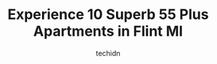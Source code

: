 ---
layout: ampstory
image: https://i0.wp.com/www.depkes.org/wp-content/uploads/2023/06/55-plus-apartments-0-in-flint-mi-1685854755.jpeg?resize=640,853
author: techidn
featured: false
description: Discover the impressive array of 55 Plus Apartments options in Flint MI, where you can find 10 of the largest 55 Plus Apartments establishments in the area. From renowned classics to hidden 
title: Experience 10 Superb 55 Plus Apartments in Flint MI
cover:
   title: Experience 10 Superb 55 Plus Apartments in Flint MI
   subtitle: Rickpate
   background: https://www.depkes.org/wp-content/uploads/2023/06/55-plus-apartments-0-in-flint-mi-1685854755.jpeg

pages: 
 - layout: thirds
   top: <h1>#1 Holiday Genesee Gardens</h1>
   bottom: "<p>My brother-in-law lives at Genesee Gardens.  We visited 3 senior living apartment complexes.  My brother-in-law chose Genesee Gardens.  The apartment complex is well main</p>"
   background: https://www.depkes.org/wp-content/uploads/2023/06/55-plus-apartments-1-in-flint-mi-1685854756.jpeg
   backgroundblur: true
 - layout: thirds
   top: <h1>#2 Kearsley Manor</h1>
   bottom: "<p>Very quiet, clean, pleasant residents, well lit. Enjoyed talking to Mr. Clarence. I appreciate him taking the time out to show available apartments. Inside of actual apar</p>"
   background: https://www.depkes.org/wp-content/uploads/2023/06/55-plus-apartments-2-in-flint-mi-1685854756.jpeg
   cta:
      link: https://www.depkes.org/blog/experience-10-superb-55-plus-apartments-in-flint-mi/
      text: Experience 10 Superb 55 Plus Apartments in Flint MI
 - layout: thirds
   top: <h1>#3 Lockwood of Burton</h1>
   bottom: "<p>2173 S Center Rd, Burton, MI 48519, United States</p>"
   background: https://www.depkes.org/wp-content/uploads/2023/06/55-plus-apartments-3-in-flint-mi-1685854756.jpeg
   cta:
      link: https://www.depkes.org/blog/experience-10-superb-55-plus-apartments-in-flint-mi/
      text: Experience 10 Superb 55 Plus Apartments in Flint MI
 - layout: thirds
   top: <h1>#4 Rosehaven Manor</h1>
   bottom: "<p>3900 Hammerberg Rd, Flint, MI 48507, United States</p>"
   background: https://images.unsplash.com/photo-1614648718611-0635f29016cb?ixlib=rb-4.0.3&ixid=MnwxMjA3fDB8MHxwaG90by1wYWdlfHx8fGVufDB8fHx8&auto=format&fit=crop&w=640&h=853&q=80
   cta:
      link: https://www.depkes.org/blog/experience-10-superb-55-plus-apartments-in-flint-mi/
      text: Experience 10 Superb 55 Plus Apartments in Flint MI
 - layout: thirds
   top: <h1>#5 Sylvester Manor Apartments</h1>
   bottom: "<p>224 E Court St, Flint, MI 48502, United States</p>"
   background: https://images.unsplash.com/photo-1618005182384-a83a8bd57fbe?ixlib=rb-4.0.3&ixid=MnwxMjA3fDB8MHxwaG90by1wYWdlfHx8fGVufDB8fHx8&auto=format&fit=crop&w=640&h=853&q=80
   cta:
      link: https://www.depkes.org/blog/experience-10-superb-55-plus-apartments-in-flint-mi/
      text: Experience 10 Superb 55 Plus Apartments in Flint MI
 - layout: thirds
   top: <h1>#6 American House North</h1>
   bottom: "<p>3375 N Linden Rd, Flint, MI 48504, United States</p>"
   background: https://images.unsplash.com/photo-1574169208507-84376144848b?ixlib=rb-4.0.3&ixid=MnwxMjA3fDB8MHxwaG90by1wYWdlfHx8fGVufDB8fHx8&auto=format&fit=crop&w=640&h=853&q=80
   cta:
      link: https://www.depkes.org/blog/experience-10-superb-55-plus-apartments-in-flint-mi/
      text: Experience 10 Superb 55 Plus Apartments in Flint MI
 - layout: thirds
   top: <h1>#7 Gardenview Apartments</h1>
   bottom: "<p>801 Gardenview St, Flint, MI 48503, United States</p>"
   background: https://images.unsplash.com/photo-1599422314077-f4dfdaa4cd09?ixlib=rb-4.0.3&ixid=MnwxMjA3fDB8MHxwaG90by1wYWdlfHx8fGVufDB8fHx8&auto=format&fit=crop&w=640&h=853&q=80
   cta:
      link: https://www.depkes.org/blog/experience-10-superb-55-plus-apartments-in-flint-mi/
      text: Experience 10 Superb 55 Plus Apartments in Flint MI
 - layout: thirds
   middle: Continue reading...
   background: https://images.unsplash.com/photo-1541356665065-22676f35dd40?ixlib=rb-4.0.3&ixid=MnwxMjA3fDB8MHxwaG90by1wYWdlfHx8fGVufDB8fHx8&auto=format&fit=crop&w=640&h=853&q=80
   cta:
      link: https://www.depkes.org/blog/experience-10-superb-55-plus-apartments-in-flint-mi/
      text: Experience 10 Superb 55 Plus Apartments in Flint MI
      
---